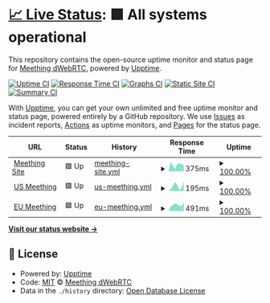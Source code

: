 # [📈 Live Status](https://meething.github.io/uptime): <!--live status--> **🟩 All systems operational**

This repository contains the open-source uptime monitor and status page for [Meething dWebRTC](https://meething.space), powered by [Upptime](https://github.com/upptime/upptime).

[![Uptime CI](https://github.com/koj-co/upptime/workflows/Uptime%20CI/badge.svg)](https://github.com/koj-co/upptime/actions?query=workflow%3A%22Uptime+CI%22)
[![Response Time CI](https://github.com/koj-co/upptime/workflows/Response%20Time%20CI/badge.svg)](https://github.com/koj-co/upptime/actions?query=workflow%3A%22Response+Time+CI%22)
[![Graphs CI](https://github.com/koj-co/upptime/workflows/Graphs%20CI/badge.svg)](https://github.com/koj-co/upptime/actions?query=workflow%3A%22Graphs+CI%22)
[![Static Site CI](https://github.com/koj-co/upptime/workflows/Static%20Site%20CI/badge.svg)](https://github.com/koj-co/upptime/actions?query=workflow%3A%22Static+Site+CI%22)
[![Summary CI](https://github.com/koj-co/upptime/workflows/Summary%20CI/badge.svg)](https://github.com/koj-co/upptime/actions?query=workflow%3A%22Summary+CI%22)

With [Upptime](https://upptime.js.org), you can get your own unlimited and free uptime monitor and status page, powered entirely by a GitHub repository. We use [Issues](https://github.com/meething/uptime/issues) as incident reports, [Actions](https://github.com/meething/uptime/actions) as uptime monitors, and [Pages](https://meething.github.io/uptime) for the status page.

<!--start: status pages-->
<!-- This summary is generated by Upptime (https://github.com/upptime/upptime) -->
<!-- Do not edit this manually, your changes will be overwritten -->
<!-- prettier-ignore -->
| URL | Status | History | Response Time | Uptime |
| --- | ------ | ------- | ------------- | ------ |
| <img alt="" src="https://favicons.githubusercontent.com/meething.space" height="13"> [Meething Site](https://meething.space) | 🟩 Up | [meething-site.yml](https://github.com/meething/uptime/commits/master/history/meething-site.yml) | <details><summary><img alt="Response time graph" src="./graphs/meething-site/response-time-week.png" height="20"> 375ms</summary><br><a href="https://meething.github.io/uptime/history/meething-site"><img alt="Response time 286" src="https://img.shields.io/endpoint?url=https%3A%2F%2Fraw.githubusercontent.com%2Fmeething%2Fuptime%2Fmaster%2Fapi%2Fmeething-site%2Fresponse-time.json"></a><br><a href="https://meething.github.io/uptime/history/meething-site"><img alt="24-hour response time 354" src="https://img.shields.io/endpoint?url=https%3A%2F%2Fraw.githubusercontent.com%2Fmeething%2Fuptime%2Fmaster%2Fapi%2Fmeething-site%2Fresponse-time-day.json"></a><br><a href="https://meething.github.io/uptime/history/meething-site"><img alt="7-day response time 375" src="https://img.shields.io/endpoint?url=https%3A%2F%2Fraw.githubusercontent.com%2Fmeething%2Fuptime%2Fmaster%2Fapi%2Fmeething-site%2Fresponse-time-week.json"></a><br><a href="https://meething.github.io/uptime/history/meething-site"><img alt="30-day response time 256" src="https://img.shields.io/endpoint?url=https%3A%2F%2Fraw.githubusercontent.com%2Fmeething%2Fuptime%2Fmaster%2Fapi%2Fmeething-site%2Fresponse-time-month.json"></a><br><a href="https://meething.github.io/uptime/history/meething-site"><img alt="1-year response time 286" src="https://img.shields.io/endpoint?url=https%3A%2F%2Fraw.githubusercontent.com%2Fmeething%2Fuptime%2Fmaster%2Fapi%2Fmeething-site%2Fresponse-time-year.json"></a></details> | <details><summary><a href="https://meething.github.io/uptime/history/meething-site">100.00%</a></summary><a href="https://meething.github.io/uptime/history/meething-site"><img alt="All-time uptime 99.90%" src="https://img.shields.io/endpoint?url=https%3A%2F%2Fraw.githubusercontent.com%2Fmeething%2Fuptime%2Fmaster%2Fapi%2Fmeething-site%2Fuptime.json"></a><br><a href="https://meething.github.io/uptime/history/meething-site"><img alt="24-hour uptime 100.00%" src="https://img.shields.io/endpoint?url=https%3A%2F%2Fraw.githubusercontent.com%2Fmeething%2Fuptime%2Fmaster%2Fapi%2Fmeething-site%2Fuptime-day.json"></a><br><a href="https://meething.github.io/uptime/history/meething-site"><img alt="7-day uptime 100.00%" src="https://img.shields.io/endpoint?url=https%3A%2F%2Fraw.githubusercontent.com%2Fmeething%2Fuptime%2Fmaster%2Fapi%2Fmeething-site%2Fuptime-week.json"></a><br><a href="https://meething.github.io/uptime/history/meething-site"><img alt="30-day uptime 100.00%" src="https://img.shields.io/endpoint?url=https%3A%2F%2Fraw.githubusercontent.com%2Fmeething%2Fuptime%2Fmaster%2Fapi%2Fmeething-site%2Fuptime-month.json"></a><br><a href="https://meething.github.io/uptime/history/meething-site"><img alt="1-year uptime 99.90%" src="https://img.shields.io/endpoint?url=https%3A%2F%2Fraw.githubusercontent.com%2Fmeething%2Fuptime%2Fmaster%2Fapi%2Fmeething-site%2Fuptime-year.json"></a></details>
| <img alt="" src="https://favicons.githubusercontent.com/us.meething.space" height="13"> [US Meething](https://us.meething.space) | 🟩 Up | [us-meething.yml](https://github.com/meething/uptime/commits/master/history/us-meething.yml) | <details><summary><img alt="Response time graph" src="./graphs/us-meething/response-time-week.png" height="20"> 195ms</summary><br><a href="https://meething.github.io/uptime/history/us-meething"><img alt="Response time 267" src="https://img.shields.io/endpoint?url=https%3A%2F%2Fraw.githubusercontent.com%2Fmeething%2Fuptime%2Fmaster%2Fapi%2Fus-meething%2Fresponse-time.json"></a><br><a href="https://meething.github.io/uptime/history/us-meething"><img alt="24-hour response time 382" src="https://img.shields.io/endpoint?url=https%3A%2F%2Fraw.githubusercontent.com%2Fmeething%2Fuptime%2Fmaster%2Fapi%2Fus-meething%2Fresponse-time-day.json"></a><br><a href="https://meething.github.io/uptime/history/us-meething"><img alt="7-day response time 195" src="https://img.shields.io/endpoint?url=https%3A%2F%2Fraw.githubusercontent.com%2Fmeething%2Fuptime%2Fmaster%2Fapi%2Fus-meething%2Fresponse-time-week.json"></a><br><a href="https://meething.github.io/uptime/history/us-meething"><img alt="30-day response time 304" src="https://img.shields.io/endpoint?url=https%3A%2F%2Fraw.githubusercontent.com%2Fmeething%2Fuptime%2Fmaster%2Fapi%2Fus-meething%2Fresponse-time-month.json"></a><br><a href="https://meething.github.io/uptime/history/us-meething"><img alt="1-year response time 267" src="https://img.shields.io/endpoint?url=https%3A%2F%2Fraw.githubusercontent.com%2Fmeething%2Fuptime%2Fmaster%2Fapi%2Fus-meething%2Fresponse-time-year.json"></a></details> | <details><summary><a href="https://meething.github.io/uptime/history/us-meething">100.00%</a></summary><a href="https://meething.github.io/uptime/history/us-meething"><img alt="All-time uptime 100.00%" src="https://img.shields.io/endpoint?url=https%3A%2F%2Fraw.githubusercontent.com%2Fmeething%2Fuptime%2Fmaster%2Fapi%2Fus-meething%2Fuptime.json"></a><br><a href="https://meething.github.io/uptime/history/us-meething"><img alt="24-hour uptime 100.00%" src="https://img.shields.io/endpoint?url=https%3A%2F%2Fraw.githubusercontent.com%2Fmeething%2Fuptime%2Fmaster%2Fapi%2Fus-meething%2Fuptime-day.json"></a><br><a href="https://meething.github.io/uptime/history/us-meething"><img alt="7-day uptime 100.00%" src="https://img.shields.io/endpoint?url=https%3A%2F%2Fraw.githubusercontent.com%2Fmeething%2Fuptime%2Fmaster%2Fapi%2Fus-meething%2Fuptime-week.json"></a><br><a href="https://meething.github.io/uptime/history/us-meething"><img alt="30-day uptime 100.00%" src="https://img.shields.io/endpoint?url=https%3A%2F%2Fraw.githubusercontent.com%2Fmeething%2Fuptime%2Fmaster%2Fapi%2Fus-meething%2Fuptime-month.json"></a><br><a href="https://meething.github.io/uptime/history/us-meething"><img alt="1-year uptime 100.00%" src="https://img.shields.io/endpoint?url=https%3A%2F%2Fraw.githubusercontent.com%2Fmeething%2Fuptime%2Fmaster%2Fapi%2Fus-meething%2Fuptime-year.json"></a></details>
| <img alt="" src="https://favicons.githubusercontent.com/eu.meething.space" height="13"> [EU Meething](https://eu.meething.space) | 🟩 Up | [eu-meething.yml](https://github.com/meething/uptime/commits/master/history/eu-meething.yml) | <details><summary><img alt="Response time graph" src="./graphs/eu-meething/response-time-week.png" height="20"> 491ms</summary><br><a href="https://meething.github.io/uptime/history/eu-meething"><img alt="Response time 543" src="https://img.shields.io/endpoint?url=https%3A%2F%2Fraw.githubusercontent.com%2Fmeething%2Fuptime%2Fmaster%2Fapi%2Feu-meething%2Fresponse-time.json"></a><br><a href="https://meething.github.io/uptime/history/eu-meething"><img alt="24-hour response time 706" src="https://img.shields.io/endpoint?url=https%3A%2F%2Fraw.githubusercontent.com%2Fmeething%2Fuptime%2Fmaster%2Fapi%2Feu-meething%2Fresponse-time-day.json"></a><br><a href="https://meething.github.io/uptime/history/eu-meething"><img alt="7-day response time 491" src="https://img.shields.io/endpoint?url=https%3A%2F%2Fraw.githubusercontent.com%2Fmeething%2Fuptime%2Fmaster%2Fapi%2Feu-meething%2Fresponse-time-week.json"></a><br><a href="https://meething.github.io/uptime/history/eu-meething"><img alt="30-day response time 550" src="https://img.shields.io/endpoint?url=https%3A%2F%2Fraw.githubusercontent.com%2Fmeething%2Fuptime%2Fmaster%2Fapi%2Feu-meething%2Fresponse-time-month.json"></a><br><a href="https://meething.github.io/uptime/history/eu-meething"><img alt="1-year response time 543" src="https://img.shields.io/endpoint?url=https%3A%2F%2Fraw.githubusercontent.com%2Fmeething%2Fuptime%2Fmaster%2Fapi%2Feu-meething%2Fresponse-time-year.json"></a></details> | <details><summary><a href="https://meething.github.io/uptime/history/eu-meething">100.00%</a></summary><a href="https://meething.github.io/uptime/history/eu-meething"><img alt="All-time uptime 95.97%" src="https://img.shields.io/endpoint?url=https%3A%2F%2Fraw.githubusercontent.com%2Fmeething%2Fuptime%2Fmaster%2Fapi%2Feu-meething%2Fuptime.json"></a><br><a href="https://meething.github.io/uptime/history/eu-meething"><img alt="24-hour uptime 100.00%" src="https://img.shields.io/endpoint?url=https%3A%2F%2Fraw.githubusercontent.com%2Fmeething%2Fuptime%2Fmaster%2Fapi%2Feu-meething%2Fuptime-day.json"></a><br><a href="https://meething.github.io/uptime/history/eu-meething"><img alt="7-day uptime 100.00%" src="https://img.shields.io/endpoint?url=https%3A%2F%2Fraw.githubusercontent.com%2Fmeething%2Fuptime%2Fmaster%2Fapi%2Feu-meething%2Fuptime-week.json"></a><br><a href="https://meething.github.io/uptime/history/eu-meething"><img alt="30-day uptime 74.49%" src="https://img.shields.io/endpoint?url=https%3A%2F%2Fraw.githubusercontent.com%2Fmeething%2Fuptime%2Fmaster%2Fapi%2Feu-meething%2Fuptime-month.json"></a><br><a href="https://meething.github.io/uptime/history/eu-meething"><img alt="1-year uptime 95.97%" src="https://img.shields.io/endpoint?url=https%3A%2F%2Fraw.githubusercontent.com%2Fmeething%2Fuptime%2Fmaster%2Fapi%2Feu-meething%2Fuptime-year.json"></a></details>

<!--end: status pages-->

[**Visit our status website →**](https://meething.github.io/uptime)

## 📄 License

- Powered by: [Upptime](https://github.com/upptime/upptime)
- Code: [MIT](./LICENSE) © [Meething dWebRTC](https://meething.space)
- Data in the `./history` directory: [Open Database License](https://opendatacommons.org/licenses/odbl/1-0/)
